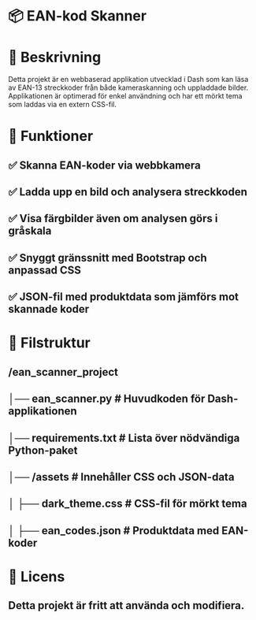 # 📦 EAN-kod Skanner

# 📝 Beskrivning
Detta projekt är en webbaserad applikation utvecklad i Dash som kan läsa av EAN-13 streckkoder från både kameraskanning och uppladdade bilder. Applikationen är optimerad för enkel användning och har ett mörkt tema som laddas via en extern CSS-fil.

# 🚀 Funktioner
## ✅ Skanna EAN-koder via webbkamera
## ✅ Ladda upp en bild och analysera streckkoden
## ✅ Visa färgbilder även om analysen görs i gråskala
## ✅ Snyggt gränssnitt med Bootstrap och anpassad CSS
## ✅ JSON-fil med produktdata som jämförs mot skannade koder

# 📁 Filstruktur
## /ean_scanner_project
## │── ean_scanner.py        # Huvudkoden för Dash-applikationen
## │── requirements.txt      # Lista över nödvändiga Python-paket
## │── /assets               # Innehåller CSS och JSON-data
## │   ├── dark_theme.css    # CSS-fil för mörkt tema
## │   ├── ean_codes.json    # Produktdata med EAN-koder



# 📜 Licens
## Detta projekt är fritt att använda och modifiera.

